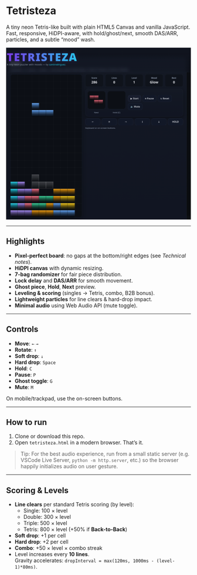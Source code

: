 # Tetristeza

A tiny neon Tetris-like built with plain HTML5 Canvas and vanilla JavaScript.  
Fast, responsive, HiDPI-aware, with hold/ghost/next, smooth DAS/ARR, particles, and a subtle “mood” wash.

![screenshot](https://github.com/santirodriguez/Tetristeza/blob/main/screenshot.png)

---

## Highlights

- **Pixel-perfect board**: no gaps at the bottom/right edges (see _Technical notes_).
- **HiDPI canvas** with dynamic resizing.
- **7-bag randomizer** for fair piece distribution.
- **Lock delay** and **DAS/ARR** for smooth movement.
- **Ghost piece**, **Hold**, **Next** preview.
- **Leveling & scoring** (singles → Tetris, combo, B2B bonus).
- **Lightweight particles** for line clears & hard-drop impact.
- **Minimal audio** using Web Audio API (mute toggle).

---

## Controls

- **Move**: `←` `→`  
- **Rotate**: `↑`  
- **Soft drop**: `↓`  
- **Hard drop**: `Space`  
- **Hold**: `C`  
- **Pause**: `P`  
- **Ghost toggle**: `G`  
- **Mute**: `M`

On mobile/trackpad, use the on-screen buttons.

---

## How to run

1. Clone or download this repo.
2. Open `tetristeza.html` in a modern browser. That’s it.

> Tip: For the best audio experience, run from a small static server (e.g. VSCode Live Server, `python -m http.server`, etc.) so the browser happily initializes audio on user gesture.

---

## Scoring & Levels

- **Line clears** per standard Tetris scoring (by level):  
  - Single: 100 × level  
  - Double: 300 × level  
  - Triple: 500 × level  
  - Tetris: 800 × level (+50% if **Back-to-Back**)
- **Soft drop**: +1 per cell  
- **Hard drop**: +2 per cell  
- **Combo**: +50 × level × combo streak
- Level increases every **10 lines**.  
  Gravity accelerates: `dropInterval = max(120ms, 1000ms - (level-1)*80ms)`.
